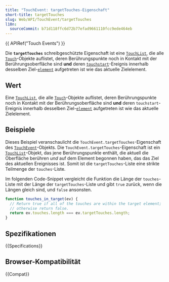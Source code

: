 ```yaml
---
title: "TouchEvent: targetTouches-Eigenschaft"
short-title: targetTouches
slug: Web/API/TouchEvent/targetTouches
l10n:
  sourceCommit: b71d118ffc6d72b77efad9661110fcc9ede464eb
---
```


{{ APIRef("Touch Events") }}

Die **`targetTouches`** schreibgeschützte Eigenschaft ist eine [`TouchList`](/de/docs/Web/API/TouchList), die alle [`Touch`](/de/docs/Web/API/Touch)-Objekte auflistet, deren Berührungspunkte noch in Kontakt mit der Berührungsoberfläche sind **und** deren [`touchstart`](/de/docs/Web/API/Element/touchstart_event)-Ereignis innerhalb desselben Ziel-[`element`](/de/docs/Web/API/Element) aufgetreten ist wie das aktuelle Zielelement.

## Wert

Eine [`TouchList`](/de/docs/Web/API/TouchList), die alle [`Touch`](/de/docs/Web/API/Touch)-Objekte auflistet, deren Berührungspunkte noch in Kontakt mit der Berührungsoberfläche sind **und** deren `touchstart`-Ereignis innerhalb desselben Ziel-[`element`](/de/docs/Web/API/Element) aufgetreten ist wie das aktuelle Zielelement.

## Beispiele

Dieses Beispiel veranschaulicht die `TouchEvent.targetTouches`-Eigenschaft des [`TouchEvent`](/de/docs/Web/API/TouchEvent)-Objekts. Die `TouchEvent.targetTouches`-Eigenschaft ist ein [`TouchList`](/de/docs/Web/API/TouchList)-Objekt, das jene Berührungspunkte enthält, die aktuell die Oberfläche berühren _und_ auf dem Element begonnen haben, das das Ziel des aktuellen Ereignisses ist. Somit ist die `targetTouches`-Liste eine strikte Teilmenge der `touches`-Liste.

Im folgenden Code-Snippet vergleicht die Funktion die Länge der `touches`-Liste mit der Länge der `targetTouches`-Liste und gibt `true` zurück, wenn die Längen gleich sind, und `false` ansonsten.

```js
function touches_in_target(ev) {
  // Return true if all of the touches are within the target element;
  // otherwise return false.
  return ev.touches.length === ev.targetTouches.length;
}
```

## Spezifikationen

{{Specifications}}

## Browser-Kompatibilität

{{Compat}}

